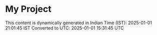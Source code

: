 # My Project

This content is dynamically generated in Indian Time (IST): 2025-01-01 21:01:45 IST
Converted to UTC: 2025-01-01 15:31:45 UTC
